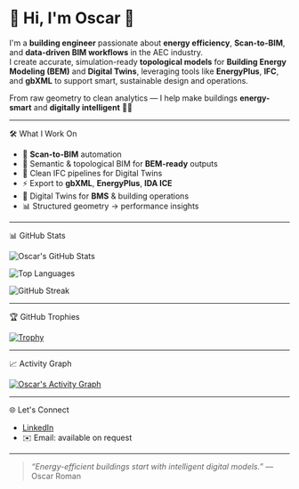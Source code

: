 # 👋 Hi, I'm Oscar 🌳

I'm a **building engineer** passionate about **energy efficiency**, **Scan-to-BIM**, and **data-driven BIM workflows** in the AEC industry.  
I create accurate, simulation-ready **topological models** for **Building Energy Modeling (BEM)** and **Digital Twins**, leveraging tools like **EnergyPlus**, **IFC**, and **gbXML** to support smart, sustainable design and operations.

From raw geometry to clean analytics — I help make buildings **energy-smart** and **digitally intelligent** 🏢💡

---

🛠️ What I Work On

- 🔷 **Scan-to-BIM** automation 
- 📐 Semantic & topological BIM for **BEM-ready** outputs  
- 🧱 Clean IFC pipelines for Digital Twins  
- ⚡ Export to **gbXML**, **EnergyPlus**, **IDA ICE**  
- 🧠 Digital Twins for **BMS** & building operations  
- 📊 Structured geometry → performance insights

---

📊 GitHub Stats

![Oscar's GitHub Stats](https://github-readme-stats.vercel.app/api?username=oscar88roman&show_icons=true&theme=radical)

![Top Languages](https://github-readme-stats.vercel.app/api/top-langs/?username=oscar88roman&layout=compact&theme=radical)

![GitHub Streak](https://github-readme-streak-stats.herokuapp.com/?user=oscar88roman&theme=radical)

---

🏆 GitHub Trophies

[![Trophy](https://github-profile-trophy.vercel.app/?username=oscar88roman&theme=onedark)](https://github.com/ryo-ma/github-profile-trophy)

---

📈 Activity Graph

[![Oscar's Activity Graph](https://github-readme-activity-graph.cyclic.app/graph?username=oscar88roman&theme=react-dark)](https://github.com/oscar88roman)

---

🌐 Let's Connect

- [LinkedIn](https://www.linkedin.com/in/oscar-roman-934613206/)
- ✉️ Email: available on request

---

> _“Energy-efficient buildings start with intelligent digital models.”_ — Oscar Roman
